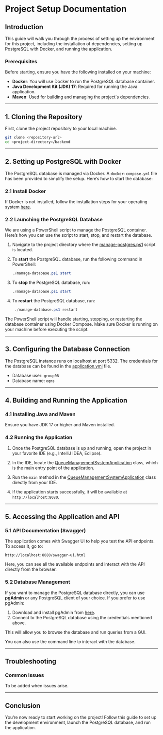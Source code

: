 # Project Setup Documentation

## Introduction

This guide will walk you through the process of setting up the environment for this project, including the installation
of dependencies, setting up PostgreSQL with Docker, and running the application.

### Prerequisites

Before starting, ensure you have the following installed on your machine:

- **Docker**: You will use Docker to run the PostgreSQL database container.
- **Java Development Kit (JDK) 17**: Required for running the Java application.
- **Maven**: Used for building and managing the project's dependencies.

---

## 1. Cloning the Repository

First, clone the project repository to your local machine.

```bash
git clone <repository-url>
cd <project-directory>/backend
```

---

## 2. Setting up PostgreSQL with Docker

The PostgreSQL database is managed via Docker. A `docker-compose.yml` file has been provided to simplify the setup.
Here’s how to start the database:

### 2.1 Install Docker

If Docker is not installed, follow the installation steps for your operating
system [here](https://www.docker.com/).

### 2.2 Launching the PostgreSQL Database

We are using a PowerShell script to manage the PostgreSQL container. Here’s how you can use the script to start, stop,
and restart the database.

1. Navigate to the project directory where the [manage-postgres.ps1](manage-postgres.ps1) script is located.

2. To **start** the PostgreSQL database, run the following command in PowerShell:

   ```powershell
   ./manage-database.ps1 start
    ```

3. To **stop** the PostgreSQL database, run:

   ```powershell
   ./manage-database.ps1 start
    ```
4. To **restart** the PostgreSQL database, run:

   ```powershell
    ./manage-database.ps1 restart
     ```

The PowerShell script will handle starting, stopping, or restarting the database container using Docker Compose. Make
sure Docker is running on your machine before executing the script.

---

## 3. Configuring the Database Connection

The PostgreSQL instance runs on localhost at port 5332. The credentials for the database can be found in
the [application.yml](src/main/resources/application.yml) file.

- Database user: `group08`
- Database name: `oqms`

---

## 4. Building and Running the Application

### 4.1 Installing Java and Maven

Ensure you have JDK 17 or higher and Maven installed.

### 4.2 Running the Application

1. Once the PostgreSQL database is up and running, open the project in your favorite IDE (e.g., IntelliJ IDEA, Eclipse).

2. In the IDE, locate
   the [QueueManagementSystemApplication](src/main/java/it/polito/queuemanagementsystem/QueueManagementSystemApplication.java)
   class, which is
   the main entry point of the application.

3. Run the `main` method in
   the [QueueManagementSystemApplication](src/main/java/it/polito/queuemanagementsystem/QueueManagementSystemApplication.java)
   class directly from your IDE.

4. If the application starts successfully, it will be available at `http://localhost:8080`.

---

## 5. Accessing the Application and API

### 5.1 API Documentation (Swagger)

The application comes with Swagger UI to help you test the API endpoints. To access it, go to:

```
http://localhost:8080/swagger-ui.html
```

Here, you can see all the available endpoints and interact with the API directly from the browser.

### 5.2 Database Management

If you want to manage the PostgreSQL database directly, you can use **pgAdmin** or any PostgreSQL client of your choice.
If you prefer to use pgAdmin:

1. Download and install pgAdmin from [here](https://www.pgadmin.org/download/).
2. Connect to the PostgreSQL database using the credentials mentioned above.

This will allow you to browse the database and run queries from a GUI.

You can also use the command line to interact with the database.

---

## Troubleshooting

### Common Issues

To be added when issues arise.

---

## Conclusion

You’re now ready to start working on the project! Follow this guide to set up the development environment, launch the
PostgreSQL database, and run the application.